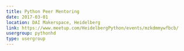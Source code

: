 ```yaml
---
title: Python Peer Mentoring
date: 2017-03-01
location: DAI Makerspace, Heidelberg
link: https://www.meetup.com/HeidelbergPython/events/mzkdmmywfbcb/
usergroup: pythonhd
type: usergroup
---
```

